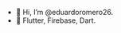 - 👋 Hi, I’m @eduardoromero26.  
- 💞️ Flutter, Firebase, Dart.

<!---
eduardoromero26/eduardoromero26 is a ✨ special ✨ repository because its `README.md` (this file) appears on your GitHub profile.
You can click the Preview link to take a look at your changes.
--->
